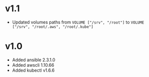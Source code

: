# v1.1
* Updated volumes paths from `VOLUME ["/srv", "/root"]` to `VOLUME ["/srv", "/root/.aws", "/root/.kube"]`

# v1.0

* Added ansible 2.3.1.0
* Added awscli 1.10.66
* Added kubectl v1.6.6

